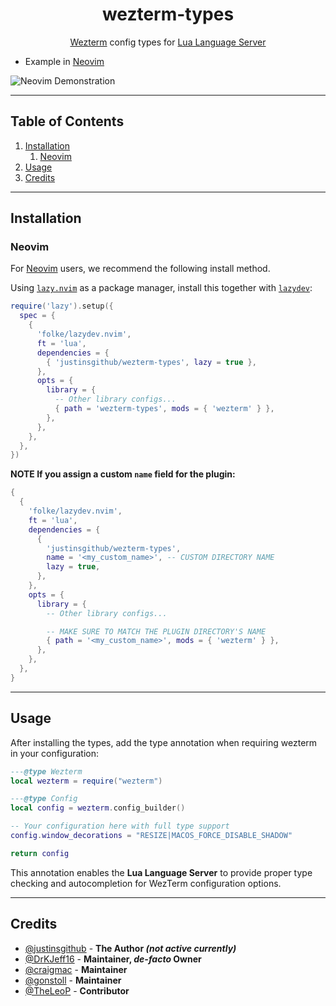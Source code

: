 <div align="center">

# wezterm-types

[Wezterm](https://github.com/wezterm/wezterm) config types for [Lua Language Server](https://luals.github.io/)

</div>

- Example in [Neovim](https://github.com/neovim/neovim)

![Neovim Demonstration](https://github.com/user-attachments/assets/c9082e54-39ad-4c7d-8d81-ddf0b1fb1fc7)

---

## Table of Contents

1. [Installation](#installation)
    1. [Neovim](#neovim)
2. [Usage](#usage)
3. [Credits](#credits)

---

## Installation

### Neovim

For [Neovim](https://github.com/neovim/neovim) users, we recommend the following install method.

Using [`lazy.nvim`](https://github.com/folke/lazy.nvim) as a package manager, install this together with
[`lazydev`](https://github.com/folke/lazydev.nvim):

```lua
require('lazy').setup({
  spec = {
    {
      'folke/lazydev.nvim',
      ft = 'lua',
      dependencies = {
        { 'justinsgithub/wezterm-types', lazy = true },
      },
      opts = {
        library = {
          -- Other library configs...
          { path = 'wezterm-types', mods = { 'wezterm' } },
        },
      },
    },
  },
})
```

**NOTE If you assign a custom `name` field for the plugin:**

```lua
{
  {
    'folke/lazydev.nvim',
    ft = 'lua',
    dependencies = {
      {
        'justinsgithub/wezterm-types',
        name = '<my_custom_name>', -- CUSTOM DIRECTORY NAME
        lazy = true,
      },
    },
    opts = {
      library = {
        -- Other library configs...

        -- MAKE SURE TO MATCH THE PLUGIN DIRECTORY'S NAME
        { path = '<my_custom_name>', mods = { 'wezterm' } },
      },
    },
  },
}
```

---

## Usage

After installing the types, add the type annotation when requiring wezterm in your configuration:

```lua
---@type Wezterm
local wezterm = require("wezterm")

---@type Config
local config = wezterm.config_builder()

-- Your configuration here with full type support
config.window_decorations = "RESIZE|MACOS_FORCE_DISABLE_SHADOW"

return config
```

This annotation enables the **Lua Language Server** to provide
proper type checking and autocompletion for WezTerm configuration options.

---

## Credits

- [@justinsgithub](https://github.com/justinsgithub) - **The Author _(not active currently)_**
- [@DrKJeff16](https://github.com/DrKJeff16) - **Maintainer, _de-facto_ Owner**
- [@craigmac](https://github.com/craigmac) - **Maintainer**
- [@gonstoll](https://github.com/gonstoll) - **Maintainer**
- [@TheLeoP](https://github.com/TheLeoP) - **Contributor**
